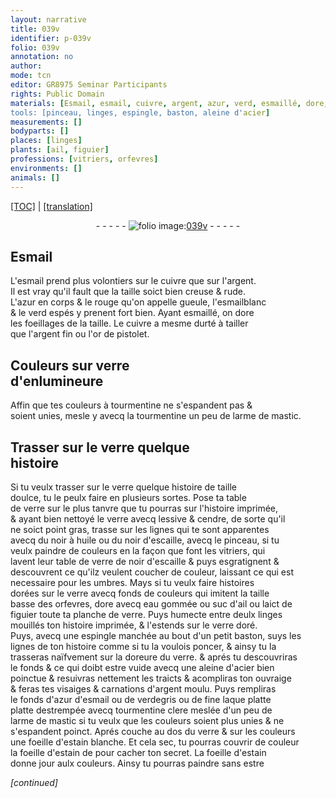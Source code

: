 ```yaml
---
layout: narrative
title: 039v
identifier: p-039v
folio: 039v
annotation: no
author:
mode: tcn
editor: GR8975 Seminar Participants
rights: Public Domain
materials: [Esmail, esmail, cuivre, argent, azur, verd, esmaillé, dore, argent fin, or de pistolet, or, verre, tourmentine, larme de mastic, table de verre, lessive, cendre, noir à huile, noir d'escaille, dorées, eau gommée, suc d'ail, laict de figuier, planche de verre, linges, verre doré, doreure du verre, acier, azur d'esmail, verdegris, fine laque platte, tourmentine clere, estain]
tools: [pinceau, linges, espingle, baston, aleine d'acier]
measurements: []
bodyparts: []
places: [linges]
plants: [ail, figuier]
professions: [vitriers, orfevres]
environments: []
animals: []
---
```


<p><a href="{{ site.baseurl }}/normalized/">[TOC]</a> | <a href="{{ site.baseurl }}/texts/p-039v_tl/" target="_blank">[translation]</a></p><div class="folio" align="center">- - - - - <a href="http://gallica.bnf.fr/ark:/12148/btv1b10500001g/f84.image" target="_blank"><img src="https://cu-mkp.github.io/2017-workshop-edition/assets/photo-icon.png" alt="folio image: " style="display:inline-block; margin-bottom:-3px;"/>039v</a> - - - - - </div>  
  

## <span class="m">Esmail</span>

 
L'<span class="m">esmail</span> prend plus volontiers sur le <span class="m">cuivre</span> que sur l'<span class="m">argent</span>.<br/> Il est vray qu'il fault que la taille soict bien creuse & rude.<br/> L'<span class="m">azur</span> en corps & le rouge qu'on appelle gueule, l'<span class="m">esmail</span>blanc<br/> & le <span class="m">verd</span> espés y prenent fort bien. Ayant <span class="m">esmaillé</span>, on <span class="m">dore</span><br/> les foeillages de la taille<span class="del"><span class="ill"></span></span>. Le <span class="m">cuivre</span> a mesme durté à tailler<br/> que l'<span class="m">argent fin</span> ou l'<span class="m"><span class="m">or</span> de <span class="cn">pistolet</span></span>.
 
 
  

## Couleurs sur <span class="m">verre</span><br/> d'enlumineure

 
Affin que tes couleurs à <span class="m">tourmentine</span> ne s'espandent pas &<br/> soient unies, mesle y avecq la <span class="m">tourmentine</span> un peu de <span class="m">larme de mastic</span>.
 
 
  

## Trasser sur le <span class="m">verre</span> quelque<br/> histoire

 
Si tu veulx trasser sur le <span class="m">verre</span> quelque histoire de taille<br/> doulce, tu le peulx faire en plusieurs sortes. Pose ta <span class="m">table<br/> de verre</span> <span class="del">sur</span> le plus tanvre que tu pourras sur l'histoire imprimée,<br/> & ayant bien nettoyé le <span class="m">verre</span> avecq <span class="m">lessive</span> & <span class="m">cendre</span>, de sorte qu'il<br/> ne soict point gras, trasse sur les lignes qui te sont apparentes<br/> avecq du <span class="m">noir à huile</span> ou du <span class="m">noir d'escaille</span>, avecq le <span class="tl">pinceau</span>, si tu<br/> veulx paindre de couleurs en la façon que font les <span class="pro">vitriers</span>, qui<br/> lavent leur <span class="m">table de verre</span> de <span class="m">noir d'escaille</span> & puys esgratignent &<br/> descouvrent ce qu'ilz veulent coucher de couleur, laissant ce qui est<br/> necessaire pour les umbres. Mays si tu veulx faire histoires<br/> <span class="m">dorées</span> sur le <span class="m">verre</span> avecq fonds de couleurs qui imitent la taille<br/> basse des <span class="pro">orfevres</span>, dore avecq <span class="m">eau gommée</span> ou <span class="m">suc d'<span class="pa">ail</span></span> ou <span class="m">laict de<br/> <span class="pa">figuier</span></span> toute ta <span class="m">planche de verre</span>. Puys humecte entre deulx <span class="tl"><span class="m"><span class="pl">linges</span></span></span><br/> mouillés ton histoire imprimée, & l'estends sur le <span class="m">verre doré</span>.<br/> Puys, avecq une <span class="tl">espingle</span> manchée au bout d'un petit <span class="tl">baston</span>, suys les<br/> lignes de ton histoire comme si tu la voulois poncer, & ainsy tu la<br/> trasseras naïfvement sur la <span class="m">doreure du verre</span>. & aprés tu descouvriras<br/> le fonds & ce qui doibt estre vuide avecq une <span class="tl">aleine d'<span class="m">acier</span></span> bien<br/> poinctue & resuivras nettement les traicts & acompliras ton ouvraige<br/> & feras tes visaiges & carnations d'<span class="m">argent</span> moulu. Puys rempliras<br/> le fonds d'<span class="m">azur d'esmail</span> ou de <span class="m">verdegris</span> ou de <span class="m">fine laque platte</span><br/> <span class="del">platte</span> destrempée avecq <span class="m">tourmentine clere</span> meslée d'un peu de<br/> <span class="m">larme de mastic</span> si tu veulx que les couleurs soient plus unies & ne<br/> s'espandent poinct. Aprés couche au dos du <span class="m">verre</span> & sur les couleurs<br/> une foeille d'<span class="m">estain</span> blanche. Et cela sec, tu pourras couvrir de couleur<br/> la foeille d'<span class="m">estain</span> <span class="del">de</span> pour cacher ton secret. La foeille d'<span class="m">estain</span><br/> donne jour aulx couleurs. Ainsy tu pourras paindre sans estre
 
*[continued]*
 
